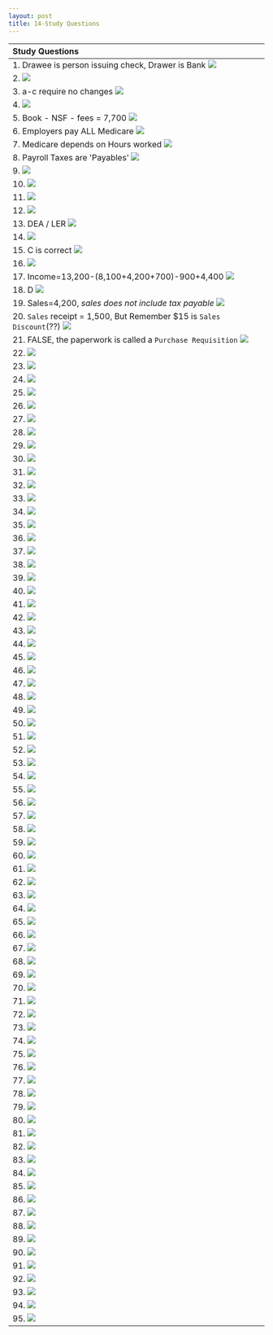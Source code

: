 ```yaml
---
layout: post
title: 14-Study Questions
--- 
```


|Study Questions|
|:-|
|1. Drawee is person issuing check, Drawer is Bank  ![](/WrongQuestions/Screenshot.at.2024-04-18.17-03-55.png)|
|2. ![](/WrongQuestions/Screenshot.at.2024-04-18.17-04-22.png)|
|3. a-c require no changes  ![](/WrongQuestions/Screenshot.at.2024-04-18.17-04-39.png)|
|4. ![](/WrongQuestions/Screenshot.at.2024-04-18.17-05-03.png)|
|5. Book - NSF - fees = 7,700  ![](/WrongQuestions/Screenshot.at.2024-04-18.17-05-16.png)|
|6. Employers pay ALL Medicare ![](/WrongQuestions/Screenshot.at.2024-04-20.11-14-29.png)|
|7. Medicare depends on Hours worked ![](/WrongQuestions/Screenshot.at.2024-04-20.11-15-44.png)|
|8. Payroll Taxes are 'Payables' ![](/WrongQuestions/Screenshot.at.2024-04-20.11-17-20.png)|
|9. ![](/WrongQuestions/Screenshot.at.3b.cash.register.calc.png)|
|10. ![](/WrongQuestions/Screenshot.chap1.q1.png)|
|11. ![](/WrongQuestions/Screenshot.from.2024-04-12.11-49-15.png)|
|12. ![](/WrongQuestions/Screenshot.from.2024-04-12.11-50-19.png)|
|13.  DEA / LER ![](/WrongQuestions/Screenshot.from.2024-04-12.11-56-58.png)|
|14. ![](/WrongQuestions/Screenshot.from.2024-04-12.12-06-16.png)|
|15.  C is correct ![](/WrongQuestions/Screenshot.from.2024-04-12.15-25-12.png)|
|16. ![](/WrongQuestions/Screenshot.from.2024-04-12.15-52-45.png)|
|17. Income=13,200-(8,100+4,200+700)-900+4,400 ![](/WrongQuestions/Screenshot.from.2024-04-12.15-53-26.png)|
|18. D ![](/WrongQuestions/Screenshot.from.2024-04-12.15-58-58.png)|
|19. Sales=4,200, *sales does not include tax payable* ![](/WrongQuestions/Screenshot.from.2024-04-12.16-04-44.png)|
|20. `Sales` receipt = 1,500, But Remember $15 is `Sales Discount`(??) ![](/WrongQuestions/Screenshot.from.2024-04-12.16-05-11.png)|
|21. FALSE, the paperwork is called a `Purchase Requisition` ![](/WrongQuestions/Screenshot.from.2024-04-12.16-08-16.png)|
|22. ![](/WrongQuestions/Screenshot.from.2024-04-12.16-09-18.png)|
|23. ![](/WrongQuestions/Screenshot.from.2024-04-12.16-19-32.png)|
|24. ![](/WrongQuestions/Screenshot.from.2024-04-12.16-20-15.png)|
|25. ![](/WrongQuestions/Screenshot.from.2024-04-22.09-58-44.png)|
|26. ![](/WrongQuestions/Screenshot.from.2024-04-22.11-14-45.png)|
|27. ![](/WrongQuestions/Screenshot.from.2024-04-22.11-15-24.png)|
|28. ![](/WrongQuestions/Screenshot.from.2024-04-22.11-17-32.png)|
|29. ![](/WrongQuestions/Screenshot.from.2024-04-22.11-18-00.png)|
|30. ![](/WrongQuestions/Screenshot.from.2024-04-22.11-18-16.png)|
|31. ![](/WrongQuestions/Screenshot.from.2024-04-22.11-22-14.png)|
|32. ![](/WrongQuestions/Screenshot.from.2024-04-22.12-01-56.png)|
|33. ![](/WrongQuestions/Screenshot.from.2024-04-22.12-02-12.png)|
|34. ![](/WrongQuestions/Screenshot.from.2024-04-22.12-02-34.png)|
|35. ![](/WrongQuestions/Screenshot.from.2024-04-22.12-02-58.png)|
|36. ![](/WrongQuestions/Screenshot.from.2024-04-22.17-01-47.png)|
|37. ![](/WrongQuestions/Screenshot.from.2024-04-22.17-02-52.png)|
|38. ![](/WrongQuestions/Screenshot.from.2024-04-23.10-18-52.png)|
|39. ![](/WrongQuestions/Screenshot.from.2024-04-23.10-19-27.png)|
|40. ![](/WrongQuestions/Screenshot.from.2024-04-24.11-07-30.png)|
|41. ![](/WrongQuestions/Screenshot.from.2024-04-24.11-07-57.png)|
|42. ![](/WrongQuestions/Screenshot.from.2024-04-24.11-08-19.png)|
|43. ![](/WrongQuestions/Screenshot.from.2024-04-24.11-08-37.png)|
|44. ![](/WrongQuestions/Screenshot.from.2024-04-24.11-08-52.png)|
|45. ![](/WrongQuestions/Screenshot.from.2024-04-24.11-50-23.png)|
|46. ![](/WrongQuestions/Screenshot.from.2024-04-24.11-50-35.png)|
|47. ![](/WrongQuestions/Screenshot.from.2024-04-24.11-50-47.png)|
|48. ![](/WrongQuestions/Screenshot.from.2024-04-24.11-51-05.png)|
|49. ![](/WrongQuestions/Screenshot.from.2024-04-24.11-51-34.png)|
|50. ![](/WrongQuestions/Screenshot.from.2024-04-25.08-51-08.png)|
|51. ![](/WrongQuestions/Screenshot.from.2024-04-25.08-51-47.png)|
|52. ![](/WrongQuestions/Screenshot.from.2024-04-25.10-06-58.png)|
|53. ![](/WrongQuestions/Screenshot.from.2024-04-25.10-07-17.png)|
|54. ![](/WrongQuestions/Screenshot.from.2024-04-27.16-35-44.png)|
|55. ![](/WrongQuestions/Screenshot.from.2024-04-27.16-57-10.png)|
|56. ![](/WrongQuestions/Screenshot.from.2024-04-29.09-12-38.png)|
|57. ![](/WrongQuestions/Screenshot.from.2024-04-29.09-14-25.png)|
|58. ![](/WrongQuestions/Screenshot.from.2024-04-29.09-49-26.png)|
|59. ![](/WrongQuestions/Screenshot.from.2024-04-29.17-06-40.png)|
|60. ![](/WrongQuestions/Screenshot.from.2024-04-29.17-50-17.png)|
|61. ![](/WrongQuestions/Screenshot.from.2024-04-29.17-51-21.png)|
|62. ![](/WrongQuestions/Screenshot.from.2024-04-29.17-58-06.png)|
|63. ![](/WrongQuestions/Screenshot.from.2024-04-29.17-58-27.png)|
|64. ![](/WrongQuestions/Screenshot.from.2024-04-30.10-37-45.png)|
|65. ![](/WrongQuestions/Screenshot.from.2024-04-30.15-42-20.png)|
|66. ![](/WrongQuestions/Screenshot.from.2024-05-01.13-03-12.png)|
|67. ![](/WrongQuestions/Screenshot.from.2024-05-01.13-10-15.png)|
|68. ![](/WrongQuestions/Screenshot.from.2024-05-01.13-10-54.png)|
|69. ![](/WrongQuestions/Screenshot.from.2024-05-01.13-17-59.png)|
|70. ![](/WrongQuestions/Screenshot.from.2024-05-02.09-50-58.png)|
|71. ![](/WrongQuestions/Screenshot.from.2024-05-06.10-03-38.png)|
|72. ![](/WrongQuestions/Screenshot.from.2024-05-06.10-04-48.png)|
|73. ![](/WrongQuestions/Screenshot.from.2024-05-06.10-05-05.png)|
|74. ![](/WrongQuestions/Screenshot.from.2024-05-06.10-05-22.png)|
|75. ![](/WrongQuestions/Screenshot.from.2024-05-06.10-06-07.png)|
|76. ![](/WrongQuestions/Screenshot.from.2024-05-06.10-06-26.png)|
|77. ![](/WrongQuestions/Screenshot.from.2024-05-06.10-06-43.png)|
|78. ![](/WrongQuestions/Screenshot.from.2024-05-06.10-06-57.png)|
|79. ![](/WrongQuestions/Screenshot.from.2024-05-06.10-08-00.png)|
|80. ![](/WrongQuestions/Screenshot.from.2024-05-06.10-08-23.png)|
|81. ![](/WrongQuestions/Screenshot.from.2024-05-06.10-08-37.png)|
|82. ![](/WrongQuestions/Screenshot.from.2024-05-06.10-09-28.png)|
|83. ![](/WrongQuestions/Screenshot.from.2024-05-06.10-09-57.png)|
|84. ![](/WrongQuestions/Screenshot.from.2024-05-06.10-11-14.png)|
|85. ![](/WrongQuestions/Screenshot.from.2024-05-06.10-12-26.png)|
|86. ![](/WrongQuestions/Screenshot.from.2024-05-06.10-12-57.png)|
|87. ![](/WrongQuestions/Screenshot.from.2024-05-06.10-13-12.png)|
|88. ![](/WrongQuestions/Screenshot.from.2024-05-06.10-13-38.png)|
|89. ![](/WrongQuestions/Screenshot.from.2024-05-06.10-14-44.png)|
|90. ![](/WrongQuestions/Screenshot.from.2024-05-06.10-15-00.png)|
|91. ![](/WrongQuestions/Screenshot.from.2024-05-06.10-15-31.png)|
|92. ![](/WrongQuestions/Screenshot.from.2024-05-06.10-15-42.png)|
|93. ![](/WrongQuestions/Screenshot.from.2024-05-06.10-16-09.png)|
|94. ![](/WrongQuestions/Screenshot.from.2024-05-06.10-16-28.png)|
|95. ![](/WrongQuestions/Screenshot.from.2024-05-06.10-16-57.png)|

